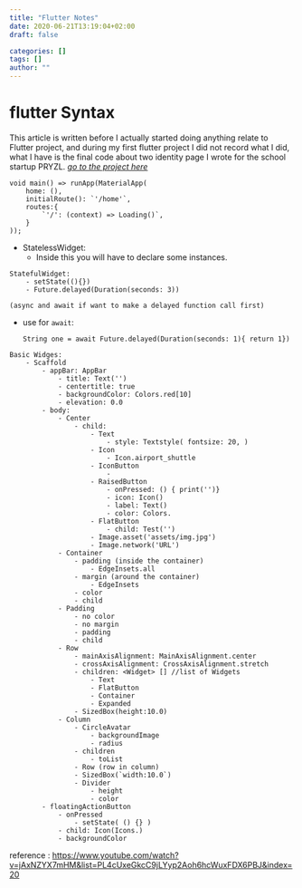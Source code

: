 ```yaml
---
title: "Flutter Notes"
date: 2020-06-21T13:19:04+02:00
draft: false

categories: []
tags: []
author: ""
---
```


# flutter Syntax

This article is written before I actually started doing anything relate to Flutter project, and during my first flutter project I did not record what I did, what I have is the final code about two identity page I wrote for the school startup PRYZL. [*go to the project here*](/)

```
void main() => runApp(MaterialApp(
    home: (), 
    initialRoute(): `'/home'`,
    routes:{
        `'/': (context) => Loading()`,
    }
));
```

* StatelessWidget:
    * Inside this you will have to declare some instances.
```
StatefulWidget:
    - setState((){})
    - Future.delayed(Duration(seconds: 3)) 
```
    (async and await if want to make a delayed function call first)

* use for `await`:
    ```
    String one = await Future.delayed(Duration(seconds: 1){ return 1})
    ```

```
Basic Widges:
    - Scaffold
        - appBar: AppBar
            - title: Text('')
            - centertitle: true
            - backgroundColor: Colors.red[10]
            - elevation: 0.0
        - body: 
            - Center
                - child:
                    - Text
                        - style: Textstyle( fontsize: 20, )
                    - Icon
                        - Icon.airport_shuttle
                    - IconButton
                        - 
                    - RaisedButton
                        - onPressed: () { print('')}
                        - icon: Icon()
                        - label: Text()
                        - color: Colors. 
                    - FlatButton
                        - child: Test('')
                    - Image.asset('assets/img.jpg')
                    - Image.network('URL')
            - Container
                - padding (inside the container)
                    - EdgeInsets.all
                - margin (around the container)
                    - EdgeInsets
                - color
                - child 
            - Padding
                - no color
                - no margin
                - padding
                - child
            - Row
                - mainAxisAlignment: MainAxisAlignment.center
                - crossAxisAlignment: CrossAxisAlignment.stretch
                - children: <Widget> [] //list of Widgets
                    - Text
                    - FlatButton
                    - Container
                    - Expanded
                - SizedBox(height:10.0)
            - Column
                - CircleAvatar
                    - backgroundImage
                    - radius
                - children
                    - toList
                - Row (row in column)
                - SizedBox(`width:10.0`)
                - Divider
                    - height
                    - color
        - floatingActionButton
            - onPressed
                - setState( () {} )
            - child: Icon(Icons.)
            - backgroundColor
```


reference : https://www.youtube.com/watch?v=jAxNZYX7mHM&list=PL4cUxeGkcC9jLYyp2Aoh6hcWuxFDX6PBJ&index=20
